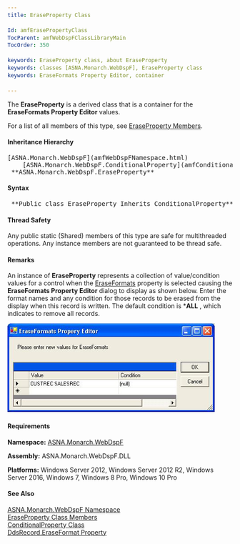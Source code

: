 ```yaml
---
title: EraseProperty Class

Id: amfErasePropertyClass
TocParent: amfWebDspFClassLibraryMain
TocOrder: 350

keywords: EraseProperty class, about EraseProperty
keywords: classes [ASNA.Monarch.WebDspF], EraseProperty class
keywords: EraseFormats Property Editor, container

---
```


The <span> **EraseProperty** </span> is a derived class that is a container for the **EraseFormats Property Editor** values.

For a list of all members of this type, see [ EraseProperty Members](amfErasePropertyClassMembers.html).
<!--mine -->

#### Inheritance Hierarchy
<pre>[ASNA.Monarch.WebDspF](amfWebDspFNamespace.html)
    [ASNA.Monarch.WebDspF.ConditionalProperty](amfConditionalPropertyClass.html)
 **ASNA.Monarch.WebDspF.EraseProperty** </pre>

#### Syntax
<pre class="prettyprint"> **Public class EraseProperty Inherits ConditionalProperty** </pre>

#### Thread Safety
Any public static (Shared) members of this type are safe for multithreaded operations. Any instance members are not guaranteed to be thread safe.

#### Remarks
An instance of <span> **EraseProperty** </span> represents a collection of value/condition values for a control when the [ EraseFormats](amfDdsRecordClassEraseFormatsProperty.html) property is selected causing the **EraseFormats Property Editor** dialog to display as shown below. Enter the format names and any condition for those records to be erased from the display when this record is written. The default condition is ***ALL** , which indicates to remove all records.

![](Images/zzEraseFormatsPropertyEditor.jpg) 

#### Requirements
**Namespace:** [ASNA.Monarch.WebDspF](amfWebDspFNamespace.html)

**Assembly:** ASNA.Monarch.WebDspF.DLL

**Platforms:** Windows Server 2012, Windows Server 2012 R2, Windows Server 2016, Windows 7, Windows 8 Pro, Windows 10 Pro

#### See Also
[ ASNA.Monarch.WebDspF Namespace](amfWebDspFNamespace.html) <br clear="none" /> [ EraseProperty Class Members](amfErasePropertyClassMembers.html) <br clear="none" /> [ ConditionalProperty Class](amfConditionalPropertyClass.html) <br clear="none" /> [ DdsRecord.EraseFormat Property](amfDdsRecordClassEraseFormatsProperty.html) 
